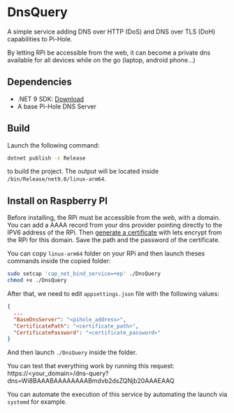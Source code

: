 # DnsQuery

A simple service adding DNS over HTTP (DoS) and DNS over TLS (DoH) capabilities to Pi-Hole.

By letting RPi be accessible from the web, it can become a private dns available for all devices while on the go (laptop, android phone...)

## Dependencies

- .NET 9 SDK: [Download](https://dotnet.microsoft.com/fr-fr/download/dotnet/9.0)
- A base Pi-Hole DNS Server

## Build

Launch the following command:
```bash
dotnet publish -c Release
```
to build the project. The output will be located inside `/bin/Release/net9.0/linux-arm64`.

## Install on Raspberry PI

Before installing, the RPi must be accessible from the web, with a domain.
You can add a AAAA record from your dns provider pointing directly to the IPV6 address of the RPi.
Then [generate a certificate](https://eff-certbot.readthedocs.io/en/latest/using.html#renewing-certificates) with lets encrypt from the RPi for this domain. Save the path and the password of the certificate.

You can copy `linux-arm64` folder on your RPi and then launch theses commands inside the copied folder:

```bash
sudo setcap 'cap_net_bind_service=+ep' ./DnsQuery
chmod +x ./DnsQuery
```

After that, we need to edit `appsettings.json` file with the following values:

```json
{
  ...
  "BaseDnsServer": "<pihole_address>",
  "CertificatePath": "<certificate_path>",
  "CertificatePassword": "<certificate_password>"
}
```

And then launch `./DnsQuery` inside the folder.

You can test that everything work by running this request: https://<your_domain>/dns-query?dns=Wi8BAAABAAAAAAAABmdvb2dsZQNjb20AAAEAAQ 

You can automate the execution of this service by automating the launch via `systemd` for example.
